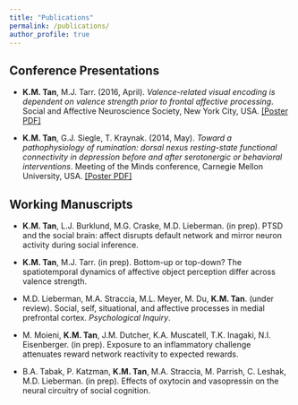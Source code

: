 ```yaml
---
title: "Publications"
permalink: /publications/
author_profile: true
---
```


## Conference Presentations

* **K.M. Tan**, M.J. Tarr. (2016, April). *Valence-related visual encoding is dependent on valence strength prior to frontal affective processing*. Social and Affective Neuroscience Society, New York City, USA. [[Poster PDF]](https://kevmtan.github.io/files/KevinTan_SANS2016_ObjectValence.pdf)

* **K.M. Tan**, G.J. Siegle, T. Kraynak. (2014, May). *Toward a pathophysiology of rumination: dorsal nexus resting-state functional connectivity in depression before and after serotonergic or behavioral interventions*. Meeting of the Minds conference, Carnegie Mellon University, USA. [[Poster PDF]](https://kevmtan.github.io/files/Kevin_DN_MeetingoftheMinds_Poster.pdf)

## Working Manuscripts

* **K.M. Tan**, L.J. Burklund, M.G. Craske, M.D. Lieberman. (in prep). PTSD and the social brain: affect disrupts default network and mirror neuron activity during social inference.

* **K.M. Tan**, M.J. Tarr. (in prep). Bottom-up or top-down? The spatiotemporal dynamics of affective object perception differ across valence strength.

* M.D. Lieberman, M.A. Straccia, M.L. Meyer, M. Du, **K.M. Tan**. (under review). Social, self, situational, and affective processes in medial prefrontal cortex. *Psychological Inquiry*.

* M. Moieni, **K.M. Tan**, J.M. Dutcher, K.A. Muscatell, T.K. Inagaki, N.I. Eisenberger. (in prep). Exposure to an inflammatory challenge attenuates reward network reactivity to expected rewards.

* B.A. Tabak, P. Katzman, **K.M. Tan**, M.A. Straccia, M. Parrish, C. Leshak, M.D. Lieberman. (in prep). Effects of oxytocin and vasopressin on the neural circuitry of social cognition.


<!-- {% if author.googlescholar %}
  You can also find my articles on <u><a href="{{author.googlescholar}}">my Google Scholar profile</a>.</u>
{% endif %}

{% include base_path %}

{% for post in site.publications reversed %}
  {% include archive-single.html %}
{% endfor %}
 -->